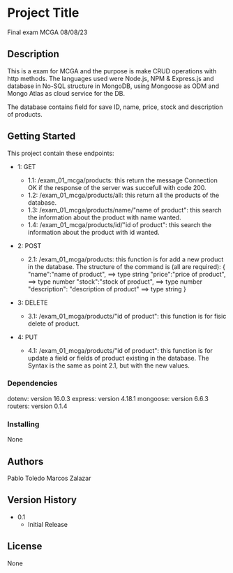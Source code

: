 # Project Title

Final exam MCGA 08/08/23

## Description

This is a exam for MCGA and the purpose is make CRUD operations with http methods.
The languages used were Node.js, NPM & Express.js and database in No-SQL structure in MongoDB, using Mongoose as ODM and Mongo Atlas as cloud service for the DB.

The database contains field for save ID, name, price, stock and description of products.

## Getting Started

This project contain these endpoints:

* 1: GET
    * 1.1: /exam_01_mcga/products: this return the message Connection OK if the response of the server was succefull with code 200.
    * 1.2: /exam_01_mcga/products/all: this return all the products of the database.
    * 1.3: /exam_01_mcga/products/name/"name of product": this search the information about the product with name wanted.
    * 1.4: /exam_01_mcga/products/id/"id of product": this search the information about the product with id wanted.

* 2: POST
    * 2.1: /exam_01_mcga/products: this function is for add a new product in the database. The structure of the command is (all are required):
        {
            "name":"name of product",                   ==> type string
            "price":"price of product",                 ==> type number
            "stock":"stock of product",                 ==> type number
            "description": "description of product"     ==> type string
        }

* 3: DELETE
    * 3.1: /exam_01_mcga/products/"id of product": this function is for fisic delete of product.

* 4: PUT
    * 4.1: /exam_01_mcga/products/"id of product": this function is for update a field or fields of product existing in the database. The Syntax is the same as point 2.1, but with the new values.

### Dependencies

dotenv: version 16.0.3
express: version 4.18.1
mongoose: version 6.6.3
routers: version 0.1.4

### Installing

None

## Authors
Pablo Toledo
Marcos Zalazar

## Version History
* 0.1
    * Initial Release

## License

None